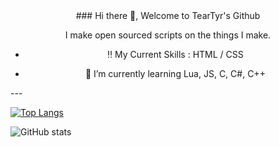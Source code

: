 <div align="center">
### Hi there 👋, Welcome to TearTyr's Github

I make open sourced scripts on the things I make.

- ‼️ My Current Skills : HTML / CSS 

- 🌱 I’m currently learning Lua, JS, C, C#, C++ 
</div>
---

[![Top Langs](https://github-readme-stats.vercel.app/api/top-langs/?username=TearTyr)](https://github.com/anuraghazra/github-readme-stats)

![GitHub stats](https://github-readme-stats.vercel.app/api?username=TearTyr&show_icons=true&count_private=true)  
